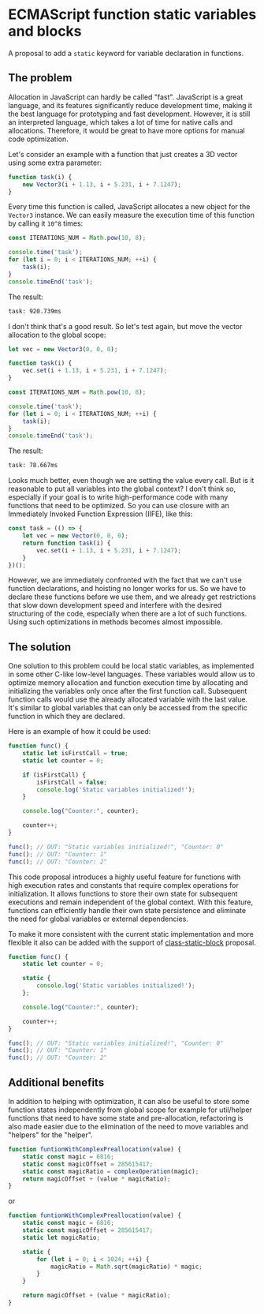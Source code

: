 # ECMAScript function static variables and blocks
A proposal to add a `static` keyword for variable declaration in functions.

## The problem
Allocation in JavaScript can hardly be called "fast". JavaScript is a great language, and its features significantly reduce development time, making it the best language for prototyping and fast development. However, it is still an interpreted language, which takes a lot of time for native calls and allocations. Therefore, it would be great to have more options for manual code optimization.

Let's consider an example with a function that just creates a 3D vector using some extra parameter:

```javascript
function task(i) {
    new Vector3(i + 1.13, i + 5.231, i + 7.1247);
}
```

Every time this function is called, JavaScript allocates a new object for the `Vector3` instance. We can easily measure the execution time of this function by calling it `10^8` times:

```javascript
const ITERATIONS_NUM = Math.pow(10, 8);

console.time('task');
for (let i = 0; i < ITERATIONS_NUM; ++i) {
    task(i);
}
console.timeEnd('task');
```

The result:
```Bash
task: 920.739ms
```

I don't think that's a good result. So let's test again, but move the vector allocation to the global scope:

```javascript
let vec = new Vector3(0, 0, 0);

function task(i) {
    vec.set(i + 1.13, i + 5.231, i + 7.1247);
}

const ITERATIONS_NUM = Math.pow(10, 8);

console.time('task');
for (let i = 0; i < ITERATIONS_NUM; ++i) {
    task(i);
}
console.timeEnd('task');
```

The result:
```bash
task: 78.667ms
```

Looks much better, even though we are setting the value every call. But is it reasonable to put all variables into the global context? I don't think so, especially if your goal is to write high-performance code with many functions that need to be optimized. So you can use closure with an Immediately Invoked Function Expression (IIFE), like this:
```javascript
const task = (() => {
    let vec = new Vector(0, 0, 0);
    return function task(i) {
        vec.set(i + 1.13, i + 5.231, i + 7.1247);
    }
})();
```

However, we are immediately confronted with the fact that we can't use function declarations, and hoisting no longer works for us. So we have to declare these functions before we use them, and we already get restrictions that slow down development speed and interfere with the desired structuring of the code, especially when there are a lot of such functions. Using such optimizations in methods becomes almost impossible.

## The solution
One solution to this problem could be local static variables, as implemented in some other C-like low-level languages. These variables would allow us to optimize memory allocation and function execution time by allocating and initializing the variables only once after the first function call. Subsequent function calls would use the already allocated variable with the last value. It's similar to global variables that can only be accessed from the specific function in which they are declared.

Here is an example of how it could be used:
```javascript
function func() {
    static let isFirstCall = true;
    static let counter = 0;

    if (isFirstCall) {
        isFirstCall = false;
        console.log('Static variables initialized!');
    }

    console.log("Counter:", counter);

    counter++;
}

func(); // OUT: "Static variables initialized!", "Counter: 0"
func(); // OUT: "Counter: 1"
func(); // OUT: "Counter: 2"
```

This code proposal introduces a highly useful feature for functions with high execution rates and constants that require complex operations for initialization. It allows functions to store their own state for subsequent executions and remain independent of the global context. With this feature, functions can efficiently handle their own state persistence and eliminate the need for global variables or external dependencies.

To make it more consistent with the current static implementation and more flexible it also can be added with the support of [class-static-block](https://github.com/tc39/proposal-class-static-block) proposal.

```javascript
function func() {
    static let counter = 0;

    static {
        console.log('Static variables initialized!');
    };

    console.log("Counter:", counter);

    counter++;
}

func(); // OUT: "Static variables initialized!", "Counter: 0"
func(); // OUT: "Counter: 1"
func(); // OUT: "Counter: 2"
```

## Additional benefits
In addition to helping with optimization, it can also be useful to store some function states independently from global scope for example for util/helper functions that need to have some state and pre-allocation, refactoring is also made easier due to the elimination of the need to move variables and "helpers" for the "helper".

```javascript
function funtionWithComplexPreallocation(value) {
    static const magic = 6816;
    static const magicOffset = 285615417;
    static const magicRatio = complexOperation(magic);
    return magicOffset + (value * magicRatio);   
}
```

or 

```javascript
function funtionWithComplexPreallocation(value) {
    static const magic = 6816;
    static const magicOffset = 285615417;
    static let magicRatio;

    static {
        for (let i = 0; i < 1024; ++i) {
            magicRatio = Math.sqrt(magicRatio) * magic;
        }
    }

    return magicOffset + (value * magicRatio);   
}
```
